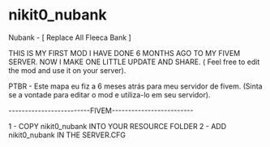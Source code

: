 # nikit0_nubank
Nubank - [ Replace All Fleeca Bank ]

THIS IS MY FIRST MOD I HAVE DONE 6 MONTHS AGO TO MY FIVEM SERVER. NOW I MAKE ONE LITTLE UPDATE AND SHARE.
( Feel free to edit the mod and use it on your server).

PTBR - Este mapa eu fiz a 6 meses atrás para meu servidor de fivem.
(Sinta se a vontade para editar o mod e utiliza-lo em seu servidor).

-------------------------FIVEM-------------------------

1 - COPY nikit0_nubank INTO YOUR RESOURCE FOLDER
2 - ADD nikit0_nubank IN THE SERVER.CFG
